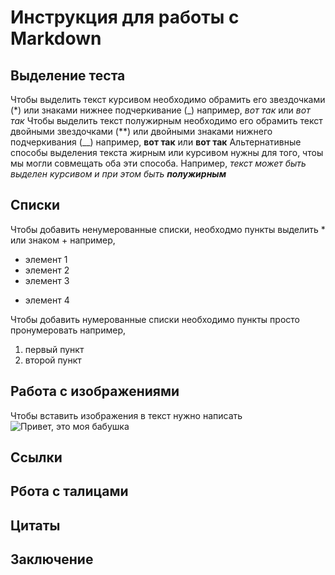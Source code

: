 # Инструкция для работы с Markdown
## Выделение теста
Чтобы выделить текст курсивом необходимо обрамить его звездочками (*) или знаками нижнее подчеркивание (_)
например, *вот так* или _вот так_
Чтобы выделить текст полужирным необходимо его обрамить текст двойными звездочками (**) или двойными знаками нижнего подчеркивания (__)
например, **вот так** или __вот так__
Альтернативные способы выделения текста жирным или курсивом нужны для того, чтоы мы могли совмещать оба эти способа. Например, _текст может быть выделен курсивом и при этом быть **полужирным**_

## Списки
Чтобы добавить ненумерованные списки, необходмо пункты выделить * или знаком +
например,
* элемент 1
* элемент 2
* элемент 3
+ элемент 4

Чтобы добавить нумерованные списки необходимо пункты просто пронумеровать
например,
1. первый пункт
2. второй пункт
## Работа с изображениями
Чтобы вставить изображения в текст нужно написать ![Привет, это моя бабушка](old-woman.jpg)
## Ссылки
## Рбота с талицами
## Цитаты
## Заключение
